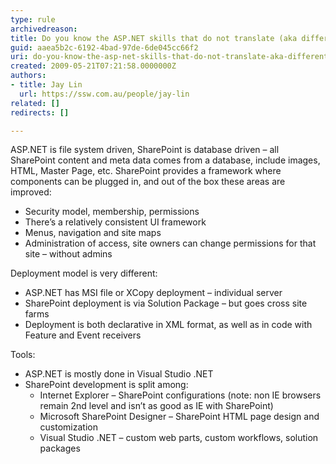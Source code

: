 ```yaml
---
type: rule
archivedreason: 
title: Do you know the ASP.NET skills that do not translate (aka different) ?
guid: aaea5b2c-6192-4bad-97de-6de045cc66f2
uri: do-you-know-the-asp-net-skills-that-do-not-translate-aka-different
created: 2009-05-21T07:21:58.0000000Z
authors:
- title: Jay Lin
  url: https://ssw.com.au/people/jay-lin
related: []
redirects: []

---
```


ASP.NET is file system driven, SharePoint is database driven – all SharePoint content and meta data comes from a database, include images, HTML, Master Page, etc. SharePoint provides a framework where components can be plugged in, and out of the box these areas are improved:

* Security model, membership, permissions
* There’s a relatively consistent UI framework
* Menus, navigation and site maps
* Administration of access, site owners can change permissions for that site – without admins


Deployment model is very different:

* ASP.NET has MSI file or XCopy deployment – individual server
* SharePoint deployment is via Solution Package – but goes cross site farms
* Deployment is both declarative in XML format, as well as in code with Feature and Event receivers


Tools:

* ASP.NET is mostly done in Visual Studio .NET
* SharePoint development is split among:
    * Internet Explorer – SharePoint configurations (note: non IE browsers remain 2nd level and isn’t as good as IE with SharePoint)
    * Microsoft SharePoint Designer – SharePoint HTML page design and customization
    * Visual Studio .NET – custom web parts, custom workflows, solution packages


<!--endintro-->
